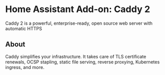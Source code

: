 # Home Assistant Add-on: Caddy 2

Caddy 2 is a powerful, enterprise-ready, open source web server with automatic HTTPS

## About

Caddy simplifies your infrastructure. It takes care of TLS certificate renewals, OCSP stapling, static file serving, reverse proxying, Kubernetes ingress, and more.

